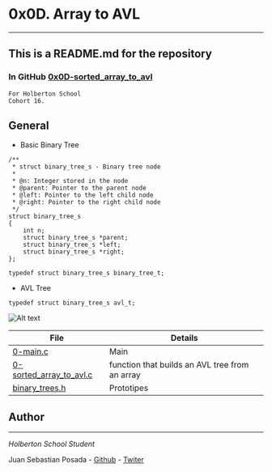 # 0x0D. Array to AVL
***
## This is a README.md for the repository
### In GitHub [0x0D-sorted_array_to_avl]()
```
For Holberton School
Cohort 16.
```
## General
* Basic Binary Tree
```
/**
 * struct binary_tree_s - Binary tree node
 *
 * @n: Integer stored in the node
 * @parent: Pointer to the parent node
 * @left: Pointer to the left child node
 * @right: Pointer to the right child node
 */
struct binary_tree_s
{
    int n;
    struct binary_tree_s *parent;
    struct binary_tree_s *left;
    struct binary_tree_s *right;
};

typedef struct binary_tree_s binary_tree_t;
```
* AVL Tree
```
typedef struct binary_tree_s avl_t;
```
![Alt text](https://media.geeksforgeeks.org/wp-content/uploads/AVL-Insertion1-1.jpg)


| File                 | Details                                    |
|--------------------- | ------------------------------------------ |
| [0-main.c]() | Main	       |
| [0-sorted_array_to_avl.c]() | function that builds an AVL tree from an array       |
| [binary_trees.h]() | Prototipes	       |


## Author
***
*Holberton School Student*

Juan Sebastian Posada  - [Github](https://github.com/Juansepo13) - [Twiter](https://twitter.com/@JuanSeb35904130)